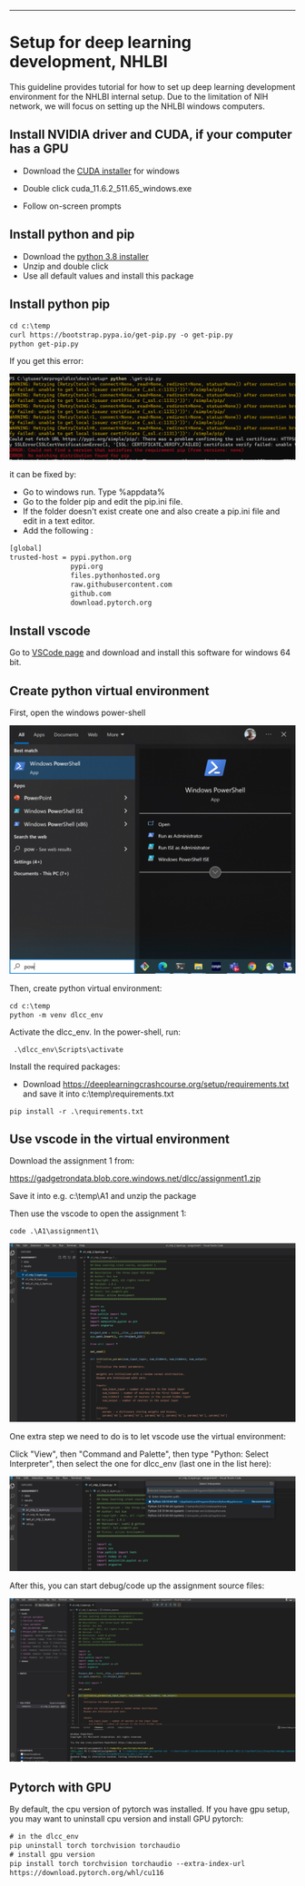 
___
# Setup for deep learning development, NHLBI

This guideline provides tutorial for how to set up deep learning development environment for the NHLBI internal setup. Due to the limitation of NIH network, we will focus on setting up the NHLBI windows computers.

## Install NVIDIA driver and CUDA, if your computer has a GPU

- Download the [CUDA installer](https://developer.download.nvidia.com/compute/cuda/11.6.2/local_installers/cuda_11.6.2_511.65_windows.exe) for windows

- Double click cuda_11.6.2_511.65_windows.exe

- Follow on-screen prompts

## Install python and pip

- Download the [python 3.8 installer](https://www.python.org/ftp/python/3.8.10/python-3.8.10-amd64.exe)
- Unzip and double click
- Use all default values and install this package

## Install python pip

```
cd c:\temp
curl https://bootstrap.pypa.io/get-pip.py -o get-pip.py
python get-pip.py
```

If you get this error:

![error](images/setup/pip_error.png)

it can be fixed by:

- Go to windows run. Type %appdata%
- Go to the folder pip and edit the pip.ini file.
- If the folder doesn't exist create one and also create a pip.ini file and edit in a text editor.
- Add the following :
```
[global]
trusted-host = pypi.python.org
               pypi.org
               files.pythonhosted.org
               raw.githubusercontent.com
               github.com
               download.pytorch.org
```

## Install vscode

Go to [VSCode page](https://code.visualstudio.com/download#) and download and install this software for windows 64 bit.

## Create python virtual environment

First, open the windows power-shell

![win_ps](images/nhlbi/win_ps.jpg)

Then, create python virtual environment:

```
cd c:\temp
python -m venv dlcc_env
```

Activate the dlcc_env. In the power-shell, run:

```
 .\dlcc_env\Scripts\activate
```

Install the required packages:

- Download https://deeplearningcrashcourse.org/setup/requirements.txt and save it into c:\temp\requirements.txt

```
pip install -r .\requirements.txt
```

## Use vscode in the virtual environment

Download the assignment 1 from:

https://gadgetrondata.blob.core.windows.net/dlcc/assignment1.zip

Save it into e.g. c:\temp\A1 and unzip the package

Then use the vscode to open the assignment 1:

```
code .\A1\assignment1\ 
```
![A1](images/nhlbi/code_a1.jpg)

One extra step we need to do is to let vscode use the virtual environment:

Click "View", then "Command and Palette", then type "Python: Select Interpreter", then select the one for dlcc_env (last one in the list here):

![A1](images/nhlbi/code_select.jpg)

After this, you can start debug/code up the assignment source files:

![A1](images/nhlbi/code_run.jpg)

## Pytorch with GPU

By default, the cpu version of pytorch was installed. If you have gpu setup, you may want to uninstall cpu version and install GPU pytorch:

```
# in the dlcc_env
pip uninstall torch torchvision torchaudio
# install gpu version
pip install torch torchvision torchaudio --extra-index-url https://download.pytorch.org/whl/cu116
```